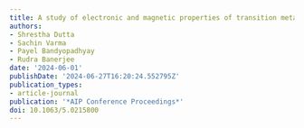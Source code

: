 ```yaml
---
title: A study of electronic and magnetic properties of transition metal trihalides
authors:
- Shrestha Dutta
- Sachin Varma
- Payel Bandyopadhyay
- Rudra Banerjee
date: '2024-06-01'
publishDate: '2024-06-27T16:20:24.552795Z'
publication_types:
- article-journal
publication: '*AIP Conference Proceedings*'
doi: 10.1063/5.0215800
---
```

